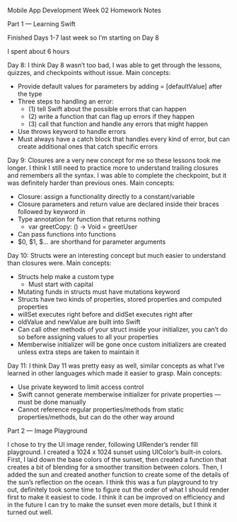 Mobile App Development Week 02 Homework Notes

Part 1 — Learning Swift

Finished Days 1-7 last week so I’m starting on Day 8

I spent about 6 hours

Day 8: I think Day 8 wasn’t too bad, I was able to get through the lessons, quizzes, and checkpoints without issue.
Main concepts:
- Provide default values for parameters by adding = [defaultValue] after the type
- Three steps to handling an error:
    - (1) tell Swift about the possible errors that can happen 
    - (2) write a function that can flag up errors if they happen 
    - (3) call that function and handle any errors that might happen
- Use throws keyword to handle errors
- Must always have a catch block that handles every kind of error, but can create additional ones that catch specific errors

Day 9: Closures are a very new concept for me so these lessons took me longer. I think I still need to practice more to understand trailing closures and remembers all the syntax. I was able to complete the checkpoint, but it was definitely harder than previous ones.
Main concepts:
- Closure: assign a functionality directly to a constant/variable
- Closure parameters and return value are declared inside their braces followed by keyword in
- Type annotation for function that returns nothing
    - var greetCopy: () -> Void = greetUser
- Can pass functions into functions
- $0, $1, $… are shorthand for parameter arguments

Day 10: Structs were an interesting concept but much easier to understand than closures were.
Main concepts: 
- Structs help make a custom type
    - Must start with capital
- Mutating funds in structs must have mutations keyword
- Structs have two kinds of properties, stored properties and computed properties
- willSet executes right before and didSet executes right after
- oldValue and newValue are built into Swift
- Can call other methods of your struct inside your initializer, you can’t do so before assigning values to all your properties
- Memberwise initializer will be gone once custom initializers are created unless extra steps are taken to maintain it

Day 11: I think Day 11 was pretty easy as well, similar concepts as what I’ve learned in other languages which made it easier to grasp.
Main concepts:
- Use private keyword to limit access control
- Swift cannot generate memberwise initializer for private properties — must be done manually
- Cannot reference regular properties/methods from static properties/methods, but can do the other way around



Part 2 — Image Playground

I chose to try the UI image render, following UIRender’s render fill playground. I created a 1024 x 1024 sunset using UIColor’s built-in colors. First, I laid down the base colors of the sunset, then created a function that creates a bit of blending for a smoother transition between colors. Then, I added the sun and created another function to create some of the details of the sun’s reflection on the ocean. I think this was a fun playground to try out, definitely took some time to figure out the order of what I should render first to make it easiest to code. I think it can be improved on efficiency and in the future I can try to make the sunset even more details, but I think it turned out well.